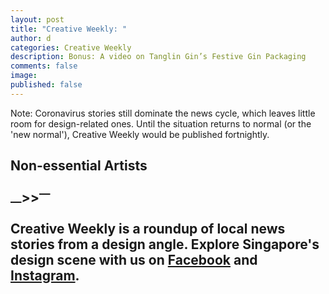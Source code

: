 ```yaml
---
layout: post
title: "Creative Weekly: "
author: d
categories: Creative Weekly
description: Bonus: A video on Tanglin Gin’s Festive Gin Packaging
comments: false
image: 
published: false
---
```


Note: Coronavirus stories still dominate the news cycle, which leaves little room for design-related ones. Until the situation returns to normal (or the 'new normal'), Creative Weekly would be published fortnightly.  

<h2>Non-essential Artists<h/2>



<strong><sub>—</sub>><sub></sub>><sup>—</sup></strong>

Creative Weekly is a roundup of local news stories from a design angle. Explore Singapore's design scene with us on <a href="https://www.facebook.com/designinsingapore/">Facebook</a> and <a href="https://www.instagram.com/designinsingapore/">Instagram</a>. 
